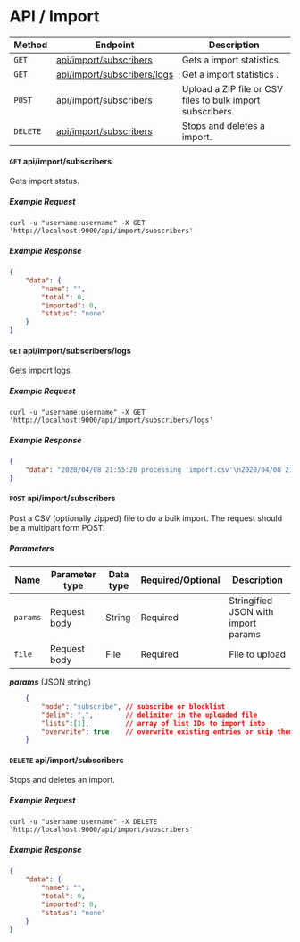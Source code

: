 # API / Import

Method     |  Endpoint                                                            |  Description 
-----------|----------------------------------------------------------------------|--------------
`GET`      | [api/import/subscribers](#get-apiimportsubscribers)                  | Gets a import statistics. 
`GET`      | [api/import/subscribers/logs](#get-apiimportsubscriberslogs)         | Get a import statistics .
`POST`     | api/import/subscribers                                               | Upload a ZIP file or CSV files to bulk import subscribers. 
`DELETE`   | [api/import/subscribers](#delete-apiimportsubscribers)               | Stops and deletes a import.


#### **`GET`** api/import/subscribers
Gets import status.

##### Example Request 
```shell 
curl -u "username:username" -X GET 'http://localhost:9000/api/import/subscribers'
```

##### Example Response 
```json
{
    "data": {
        "name": "",
        "total": 0,
        "imported": 0,
        "status": "none"
    }
}
```

#### **`GET`** api/import/subscribers/logs
Gets import logs.

##### Example Request 
```shell
curl -u "username:username" -X GET 'http://localhost:9000/api/import/subscribers/logs'
```

##### Example Response
```json
{
    "data": "2020/04/08 21:55:20 processing 'import.csv'\n2020/04/08 21:55:21 imported finished\n"
}
```



#### **`POST`** api/import/subscribers
Post a CSV (optionally zipped) file to do a bulk import. The request should be a multipart form POST.


##### Parameters

Name     | Parameter type | Data type       | Required/Optional |  Description
---------|----------------|----------------|-------------------|-----------------------
`params` | Request body | String         | Required          | Stringified JSON with import params
`file` | Request body | File         | Required          | File to upload

***params*** (JSON string)

```json
    {
        "mode": "subscribe", // subscribe or blocklist
        "delim": ",",        // delimiter in the uploaded file
        "lists":[1],         // array of list IDs to import into
        "overwrite": true    // overwrite existing entries or skip them?
    }
```


#### **`DELETE`** api/import/subscribers
Stops and deletes an import.

##### Example Request
```shell
curl -u "username:username" -X DELETE 'http://localhost:9000/api/import/subscribers' 
```

##### Example Response
```json
{
    "data": {
        "name": "",
        "total": 0,
        "imported": 0,
        "status": "none"
    }
}
```